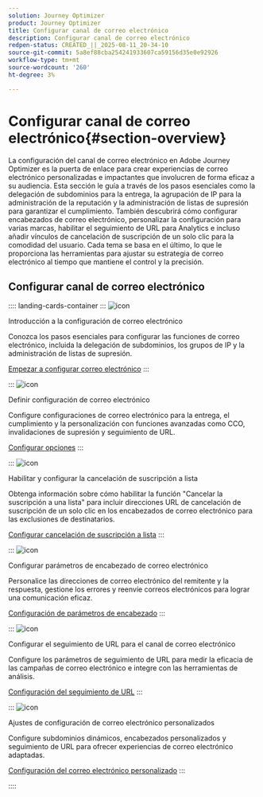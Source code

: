 ```yaml
---
solution: Journey Optimizer
product: Journey Optimizer
title: Configurar canal de correo electrónico
description: Configurar canal de correo electrónico
redpen-status: CREATED_||_2025-08-11_20-34-10
source-git-commit: 5a8ef88cba254241933607ca59156d35e0e92926
workflow-type: tm+mt
source-wordcount: '260'
ht-degree: 3%

---
```



# Configurar canal de correo electrónico{#section-overview}

La configuración del canal de correo electrónico en Adobe Journey Optimizer es la puerta de enlace para crear experiencias de correo electrónico personalizadas e impactantes que involucren de forma eficaz a su audiencia. Esta sección le guía a través de los pasos esenciales como la delegación de subdominios para la entrega, la agrupación de IP para la administración de la reputación y la administración de listas de supresión para garantizar el cumplimiento. También descubrirá cómo configurar encabezados de correo electrónico, personalizar la configuración para varias marcas, habilitar el seguimiento de URL para Analytics e incluso añadir vínculos de cancelación de suscripción de un solo clic para la comodidad del usuario. Cada tema se basa en el último, lo que le proporciona las herramientas para ajustar su estrategia de correo electrónico al tiempo que mantiene el control y la precisión.

## Configurar canal de correo electrónico

:::: landing-cards-container
:::
![icon](https://cdn.experienceleague.adobe.com/icons/circle-play.svg)

Introducción a la configuración de correo electrónico

Conozca los pasos esenciales para configurar las funciones de correo electrónico, incluida la delegación de subdominios, los grupos de IP y la administración de listas de supresión.

[Empezar a configurar correo electrónico](../using/email/get-started-email-config.md)
:::

:::
![icon](https://cdn.experienceleague.adobe.com/icons/gear.svg)

Definir configuración de correo electrónico

Configure configuraciones de correo electrónico para la entrega, el cumplimiento y la personalización con funciones avanzadas como CCO, invalidaciones de supresión y seguimiento de URL.

[Configurar opciones](../using/email/email-settings.md)
:::

:::
![icon](https://cdn.experienceleague.adobe.com/icons/list-check.svg)

Habilitar y configurar la cancelación de suscripción a lista

Obtenga información sobre cómo habilitar la función &quot;Cancelar la suscripción a una lista&quot; para incluir direcciones URL de cancelación de suscripción de un solo clic en los encabezados de correo electrónico para las exclusiones de destinatarios.

[Configurar cancelación de suscripción a lista](../using/email/list-unsubscribe.md)
:::

:::
![icon](https://cdn.experienceleague.adobe.com/icons/gear.svg)

Configurar parámetros de encabezado de correo electrónico

Personalice las direcciones de correo electrónico del remitente y la respuesta, gestione los errores y reenvíe correos electrónicos para lograr una comunicación eficaz.

[Configuración de parámetros de encabezado](../using/email/header-parameters.md)
:::

:::
![icon](https://cdn.experienceleague.adobe.com/icons/chart-line.svg)

Configurar el seguimiento de URL para el canal de correo electrónico

Configure los parámetros de seguimiento de URL para medir la eficacia de las campañas de correo electrónico e integre con las herramientas de análisis.

[Configuración del seguimiento de URL](../using/email/url-tracking.md)
:::

:::
![icon](https://cdn.experienceleague.adobe.com/icons/bullseye.svg)

Ajustes de configuración de correo electrónico personalizados

Configure subdominios dinámicos, encabezados personalizados y seguimiento de URL para ofrecer experiencias de correo electrónico adaptadas.

[Configuración del correo electrónico personalizado](../using/email/surface-personalization.md)
:::

::::
